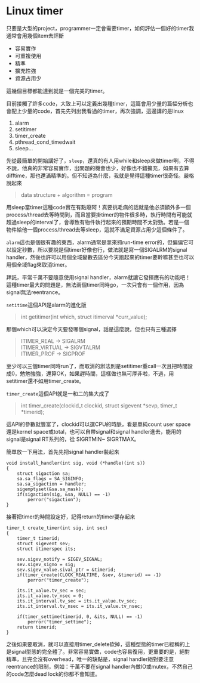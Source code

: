 # Linux timer

只要是大型的project，programmer一定會需要timer，如何評估一個好的timer我通常會用幾個item去評斷
 
- 容易實作
- 可重複使用
- 精準
- 擴充性強
- 資源占用少

這幾個目標都能達到就是一個完美的timer。
 
目前接觸了許多code，大致上可以定義出幾種timer，這篇會用少量的篇幅分析也會配上少量的code，首先先列出我看過的timer，再次強調，這邊講的是linux
 
1. alarm
2. setitimer
3. timer_create
4. pthread_cond_timedwait
5. sleep...
 

先從最簡單的開始講好了，`sleep`，還真的有人用while和sleep來做timer咧，不得不說，他真的非常容易實作，出問題的機會也少，好像也不錯擴充，如果有去算difftime，那也還滿精準的。但不知道為什麼，我就是覺得這種timer很奇怪。嚴格說起來
> data structure + algorithm = program
 
用sleep當timer這種code實在有點廢阿！真要挑毛病的話就是他必須額外多一個process/thread去等時間到，而且當要掛timer的物件很多時，執行時間有可能就超過sleep的interval了，會導致有物件執行起來的預期時間不太對勁。若是一個物件給他一個process/thread去等sleep，這就不滿足資源占用少這個條件了。
 
`alarm`這也是個很有趣的東西，alarm通常是拿來抓run-time error的，但偏偏它可以設定秒數，所以要說是個timer好像也行，做法就是寫一個SIGALRM的signal handler，然後也許可以用個全域變數去區分今天跑起來的timer要幹嘛甚至也可以用個全域flag來取消timer。
 
拜託，平常千萬不要隨意使用signal handler，alarm就讓它發揮應有的功能吧！這種timer最大的問題是，無法兩個timer同時go，一次只會有一個作用，因為signal無法reentrance。
 
`setitime`這個API是alarm的進化版
> int getitimer(int which, struct itimerval *curr_value);
 
那個which可以決定今天要發哪個signal，話是這麼說，但也只有三種選擇
 
> ITIMER_REAL -> SIGALRM    
> ITIMER_VIRTUAL -> SIGVTALRM    
> ITIMER_PROF -> SIGPROF
 
至少可以三個timer同時run了，而取消的辦法則是setitimer重call一次且把時間設成0，勉勉強強，還算OK，如果趕時間，這樣做也無可厚非啦，不過，用setitimer還不如用timer_create。 
 
`timer_create`這個API就是一和二的集大成了
> int timer_create(clockid_t clockid, struct sigevent \*sevp,                        timer_t *timerid);
 
這API的參數就豐富了，clockid可以選CPU的時脈，看是單純count user space還是kernel space或total，也可以自帶signal和signal handler進去，能用的signal是signal RT系列的，從 SIGRTMIN~ SIGRTMAX。
 
簡單放一下用法，首先先把signal handler裝起來
```
void install_handler(int sig, void (*handle)(int s))
{
	struct sigaction sa;
	sa.sa_flags = SA_SIGINFO;
	sa.sa_sigaction = handler;
	sigemptyset(&sa.sa_mask);
	if(sigaction(sig, &sa, NULL) == -1)
		perror("sigaction");
}
```
接著把timer的時間設定好，記得return的timer要存起來
```
timer_t create_timer(int sig, int sec)
{
	timer_t timerid;
	struct sigevent sev;
	struct itimerspec its;
	
	sev.sigev_notify = SIGEV_SIGNAL;
	sev.sigev_signo = sig;
	sev.sigev_value.sival_ptr = &timerid;
	if(timer_create(CLOCK_REALTIME, &sev, &timerid) == -1)
		perror("timer_create");
	
	its.it_value.tv_sec = sec;
	its.it_value.tv_nsec = 0;
	its.it_interval.tv_sec = its.it_value.tv_sec;
	its.it_interval.tv_nsec = its.it_value.tv_nsec;
	
	if(timer_settime(timerid, 0, &its, NULL) == -1)
		perror("timer_settime");
	return timerid;
}
```
之後如果要取消，就可以直接用timer_delete砍掉，這種型態的timer已經稱的上是signal型態的完全體了。非常容易實做，code也容易復用，更重要的是，絕對精準，且完全沒有overhead，唯一的缺點是，signal handler絕對要注意reentrance的限制，例如：千萬不要在signal handler內做IO或mutex，不然自己的code怎麼dead lock的你都不會知道。
 


